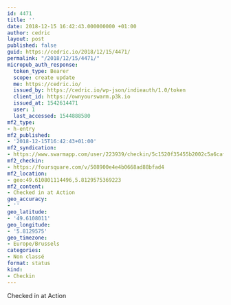 ```yaml
---
id: 4471
title: ''
date: 2018-12-15 16:42:43.000000000 +01:00
author: cedric
layout: post
published: false
guid: https://cedric.io/2018/12/15/4471/
permalink: "/2018/12/15/4471/"
micropub_auth_response:
  token_type: Bearer
  scope: create update
  me: https://cedric.io/
  issued_by: https://cedric.io/wp-json/indieauth/1.0/token
  client_id: https://ownyourswarm.p3k.io
  issued_at: 1542614471
  user: 1
  last_accessed: 1544888580
mf2_type:
- h-entry
mf2_published:
- '2018-12-15T16:42:43+01:00'
mf2_syndication:
- https://www.swarmapp.com/user/223939/checkin/5c1520f35455b2002c5a6caf
mf2_checkin:
- https://foursquare.com/v/508900e4e4b0668ad88bfad4
mf2_location:
- geo:49.610801114496,5.8129575369223
mf2_content:
- Checked in at Action
geo_accuracy:
- ''
geo_latitude:
- '49.6108011'
geo_longitude:
- '5.8129575'
geo_timezone:
- Europe/Brussels
categories:
- Non classé
format: status
kind:
- Checkin
---
```

Checked in at Action